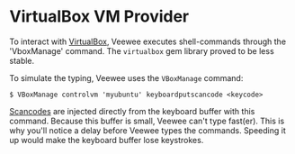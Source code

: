 # VirtualBox VM Provider

To interact with [VirtualBox](http://www.virtualbox.org/), Veewee executes shell-commands through the 'VboxManage' command. The `virtualbox` gem library proved to be less stable.

To simulate the typing, Veewee uses the `VBoxManage` command:

    $ VBoxManage controlvm 'myubuntu' keyboardputscancode <keycode>

[Scancodes](http://www.win.tue.nl/~aeb/linux/kbd/scancodes-1.html) are injected directly
from the keyboard buffer with this command. Because this buffer is small, Veewee can't type fast(er). This is why you'll notice a delay before Veewee types the commands. Speeding it up would make the keyboard buffer lose keystrokes.
